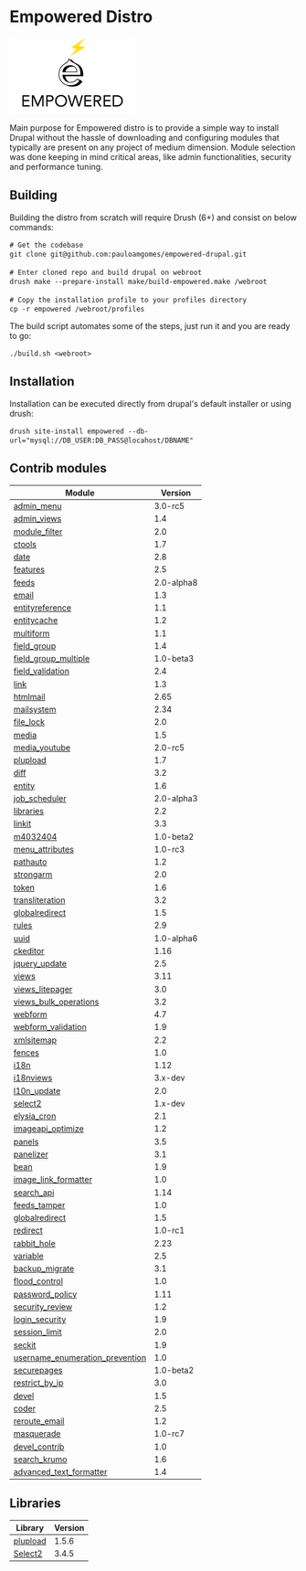 # Empowered Distro

![empowered logo](https://raw.githubusercontent.com/pauloamgomes/empowered-drupal/master/profile/empowered.png)

Main purpose for Empowered distro is to provide a simple way to install Drupal without the hassle of downloading and configuring modules that typically are present on any project of medium dimension. Module selection was done keeping in mind critical areas, like admin functionalities, security and performance tuning.

## Building

Building the distro from scratch will require Drush (6+) and consist on below commands:

```shell
# Get the codebase
git clone git@github.com:pauloamgomes/empowered-drupal.git

# Enter cloned repo and build drupal on webroot
drush make --prepare-install make/build-empowered.make /webroot

# Copy the installation profile to your profiles directory
cp -r empowered /webroot/profiles
```

The build script automates some of the steps, just run it and you are ready to go:

```shell
./build.sh <webroot>
```

## Installation

Installation can be executed directly from drupal's default installer or using drush:

```shell
drush site-install empowered --db-url="mysql://DB_USER:DB_PASS@locahost/DBNAME"
```

## Contrib modules

Module | Version
--- | ---
[admin_menu](http://drupal.org/project/admin_menu)  | 3.0-rc5
[admin_views](http://drupal.org/project/admin_views)  | 1.4
[module_filter](http://drupal.org/project/module_filter)  | 2.0
[ctools](http://drupal.org/project/ctools)  | 1.7
[date](http://drupal.org/project/date)  | 2.8
[features](http://drupal.org/project/features)  | 2.5
[feeds](http://drupal.org/project/feeds)  | 2.0-alpha8
[email](http://drupal.org/project/email)  | 1.3
[entityreference](http://drupal.org/project/entityreference)  | 1.1
[entitycache](http://drupal.org/project/entitycache)  | 1.2
[multiform](https://www.drupal.org/project/multiform) | 1.1
[field_group](http://drupal.org/project/field_group)  | 1.4
[field_group_multiple](http://drupal.org/project/field_group_multiple)  | 1.0-beta3
[field_validation](http://drupal.org/project/field_validation)  | 2.4
[link](http://drupal.org/project/link)  | 1.3
[htmlmail](http://drupal.org/project/htmlmail)  | 2.65
[mailsystem](http://drupal.org/project/mailsystem)  | 2.34
[file_lock](http://drupal.org/project/file_lock)  | 2.0
[media](http://drupal.org/project/media)  | 1.5
[media_youtube](http://drupal.org/project/media_youtube)  | 2.0-rc5
[plupload](http://drupal.org/project/plupload)  | 1.7
[diff](http://drupal.org/project/diff)  | 3.2
[entity](http://drupal.org/project/entity)  | 1.6
[job_scheduler](http://drupal.org/project/job_scheduler)  | 2.0-alpha3
[libraries](http://drupal.org/project/libraries)  | 2.2
[linkit](http://drupal.org/project/linkit)  | 3.3
[m4032404](http://drupal.org/project/m4032404)  | 1.0-beta2
[menu_attributes](http://drupal.org/project/menu_attributes)  | 1.0-rc3
[pathauto](http://drupal.org/project/pathauto)  | 1.2
[strongarm](http://drupal.org/project/strongarm)  | 2.0
[token](http://drupal.org/project/token)  | 1.6
[transliteration](http://drupal.org/project/transliteration)  | 3.2
[globalredirect](http://drupal.org/project/globalredirect)  | 1.5
[rules](http://drupal.org/project/rules)  | 2.9
[uuid](http://drupal.org/project/uuid)  | 1.0-alpha6
[ckeditor](http://drupal.org/project/ckeditor)  | 1.16
[jquery_update](http://drupal.org/project/jquery_update)  | 2.5
[views](http://drupal.org/project/views)  | 3.11
[views_litepager](http://drupal.org/project/views_litepager)  | 3.0
[views_bulk_operations](http://drupal.org/project/views_bulk_operations)  | 3.2
[webform](http://drupal.org/project/webform)  | 4.7
[webform_validation](http://drupal.org/project/webform_validation)  | 1.9
[xmlsitemap](http://drupal.org/project/xmlsitemap)  | 2.2
[fences](http://drupal.org/project/fences)  | 1.0
[i18n](http://drupal.org/project/i18n)  | 1.12
[i18nviews](http://drupal.org/project/i18nviews)  | 3.x-dev
[l10n_update](http://drupal.org/project/l10n_update)  | 2.0
[select2](http://drupal.org/project/select2)  | 1.x-dev
[elysia_cron](http://drupal.org/project/elysia_cron)  | 2.1
[imageapi_optimize](http://drupal.org/project/imageapi_optimize)  | 1.2
[panels](http://drupal.org/project/panels)  | 3.5
[panelizer](http://drupal.org/project/panelizer)  | 3.1
[bean](http://drupal.org/project/bean)  | 1.9
[image_link_formatter](http://drupal.org/project/image_link_formatter)  | 1.0
[search_api](http://drupal.org/project/search_api)  | 1.14
[feeds_tamper](http://drupal.org/project/feeds_tamper)  | 1.0
[globalredirect](http://drupal.org/project/globalredirect)  | 1.5
[redirect](http://drupal.org/project/redirect)  | 1.0-rc1
[rabbit_hole](http://drupal.org/project/rabbit_hole)  | 2.23
[variable](http://drupal.org/project/variable)  | 2.5
[backup_migrate](http://drupal.org/project/backup_migrate)  | 3.1
[flood_control](http://drupal.org/project/flood_control)  | 1.0
[password_policy](http://drupal.org/project/password_policy)  | 1.11
[security_review](http://drupal.org/project/security_review)  | 1.2
[login_security](http://drupal.org/project/login_security)  | 1.9
[session_limit](http://drupal.org/project/session_limit)  | 2.0
[seckit](http://drupal.org/project/seckit)  | 1.9
[username_enumeration_prevention](http://drupal.org/project/username_enumeration_prevention)  | 1.0
[securepages](http://drupal.org/project/securepages)  | 1.0-beta2
[restrict_by_ip](http://drupal.org/project/restrict_by_ip)  | 3.0
[devel](http://drupal.org/project/devel)  | 1.5
[coder](http://drupal.org/project/coder)  | 2.5
[reroute_email](http://drupal.org/project/reroute_email)  | 1.2
[masquerade](http://drupal.org/project/masquerade)  | 1.0-rc7
[devel_contrib](http://drupal.org/project/devel_contrib)  | 1.0
[search_krumo](http://drupal.org/project/search_krumo)  | 1.6
[advanced_text_formatter](http://drupal.org/project/advanced_text_formatter) | 1.4

## Libraries
Library | Version
--- | ---
[plupload](https://github.com/moxiecode/plupload) | 1.5.6
[Select2](https://github.com/ivaynberg/select2) | 3.4.5

